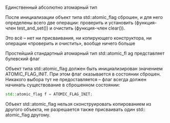 Единственный абсолютно атомарный тип

После инициализации объект типа std::atomic_flag сброшен, и для него определены всего две операции: проверить и установить (функция-член test_and_set()) и очистить (функция-член clear()). 

Это всё – нет ни присваивания, ни копирующего конструктора, ни операции «проверить и очистить», вообще ничего больше

Простейший стандартный атомарный тип std::atomic_fl ag представляет булевский флаг

Объект типа std::atomic_flag должен быть инициализирован значением ATOMIC_FLAG_INIT. При этом флаг оказывается в состоянии сброшен. Никакого выбора тут не предоставляется – флаг всегда должен начинать существование в сброшенном состоянии: 
```c++
std::atomic_flag f = ATOMIC_FLAG_INIT;
```

Объект std::atomic_flag нельзя сконструировать копированием из другого объекта, не разрешается также присваивать один std:: atomic_flag другому.

